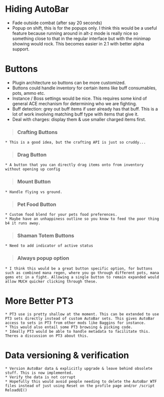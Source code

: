 # Hiding AutoBar #
  * Fade outside combat (after say 20 seconds)
  * Popup on shift, this is for the popups only.
I think this would be a useful feature because running around in alt-z mode is really nice so something close to that in the regular interface but with the minimap showing would rock. This becomes easier in 2.1 with better alpha support.

# Buttons #
  * Plugin architecture so buttons can be more customized.
  * Buttons could handle inventory for certain items like buff consumables, pots, ammo etc.
  * Instance / Boss settings would be nice. This requires some kind of general ACE mechanism for determining who we are fighting.
  * Buff detection: grey out buff items if user already has that buff. This is a lot of work involving matching buff type with items that give it.
  * Deal with charges: display them & use smaller charged items first.
> ### Crafting Buttons ###
    * This is a good idea, but the crafting API is just so cruddy...
> ### Drag Button ###
    * A button that you can directly drag items onto from inventory without opening up config
> ### Mount Button ###
    * Handle flying vs ground.
> ### Pet Food Button ###
    * Custom food blend for your pets food preferences.
    * Maybe have an unhappiness outline so you know to feed the poor thing b4 it runs away.
> ### Shaman Totem Buttons ###
    * Need to add indicator of active status
> ### Always popup option ###
    * I think this would be a great button specific option, for buttons such as combined mana regen, where you go through different pots, mana gems etc in a fight. Allowing a single button to remain expanded would allow MUCH quicker clicking through these.
# More Better PT3 #
    * PT3 use is pretty shallow at the moment. This can be extended to use PT3 sets directly instead of custom AutoBar sets. This gives AutoBar access to sets in PT3 from other mods like Baggins for instance.
    * This would also entail some PT3 browsing & picking code.
    * Ideally PT3 would be able to handle metadata to facilitate this. Theres a discussion on PT3 about this.
# Data versioning & verification #
    * Version AutoBar data & explicitly upgrade & leave behind obsolete stuff. This is now implemented.
    * Verify the data is not corrupt
    * Hopefully this would avoid people needing to delete the AutoBar WTF files instead of just using Reset on the profile page and/or /script ReloadUI()

